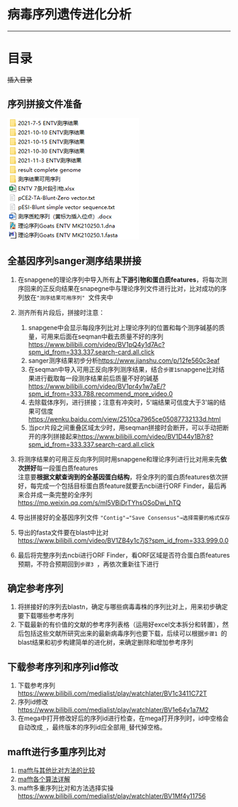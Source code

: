 # 病毒序列遗传进化分析
---

# 目录
~~插入目录~~

## 序列拼接文件准备
![](./picture/学习笔记-病毒序列遗传进化分析-文件准备.png)

## 全基因序列sanger测序结果拼接
1. 在snapgene的理论序列中导入所有**上下游引物和蛋白质features**，将每次测序回来的正反向结果在snapegne中与理论序列文件进行比对，比对成功的序列放在`"测序结果可用序列" `文件夹中
2. 测齐所有片段后，拼接时注意：
   1. snapgene中会显示每段序列比对上理论序列的位置和每个测序碱基的质量，可用来后面在seqman中截去质量不好的序列<https://www.bilibili.com/video/BV1pQ4y1d7Ac?spm_id_from=333.337.search-card.all.click>  
   2. sanger测序结果初步分析<https://www.jianshu.com/p/12fe560c3eaf>
   3. 在seqman中导入可用正反向序列测序结果，结合`步骤1`snapgene比对结果进行截取每一段测序结果前后质量不好的碱基<https://www.bilibili.com/video/BV1pr4y1w7aE/?spm_id_from=333.788.recommend_more_video.0>    
   4. 去除载体序列，进行拼接；注意有冲突时，5'端结果可信度大于3'端的结果可信度<https://wenku.baidu.com/view/2510ca7965ce05087732133d.html>  
   5.  当pcr片段之间重叠区域太少时，用seqman拼接时会断开，可以手动把断开的序列拼接起来<https://www.bilibili.com/video/BV1D44y1B7r8?spm_id_from=333.337.search-card.all.click>
3. 将测序结果的可用正反向序列同时用snapgene和理论序列进行比对用来先**依次拼好**每一段蛋白质features  
注意要**根据文献查询到的全基因蛋白结构**，将全序列的蛋白质features依次拼好，每完成一个包括目标蛋白质feature就要去ncbi进行ORF Finder，最后再来合并成一条完整的全序列<https://mp.weixin.qq.com/s/mI5VBiDrTYhsOSoDwi_hTQ>    
4. 导出拼接好的全基因序列文件  `"Contig"→"Save Consensus"→选择需要的格式保存 `  
5. 导出的fasta文件要在blast中比对<https://www.bilibili.com/video/BV1ZB4y1c7jS?spm_id_from=333.999.0.0>  
   
6.  最后将完整序列去ncbi进行ORF Finder，看ORF区域是否符合蛋白质features预期，不符合预期回到`步骤3 `，再依次重新往下进行   
 
## 确定参考序列
1. 将拼接好的序列去blastn，确定与哪些病毒毒株的序列比对上，用来初步确定要下载哪些参考序列     
2. 下载最新的有价值的文献的参考序列表格（运用好excel文本拆分和转置），然后包括这些文献所研究出来的最新病毒序列也要下载，后续可以根据`步骤1 `的blast结果和初步构建简单的进化树，来确定删除和增加参考序列    
  
## 下载参考序列和序列id修改
1. 下载参考序列<https://www.bilibili.com/medialist/play/watchlater/BV1c3411C72T>    
2. 序列id修改<https://www.bilibili.com/medialist/play/watchlater/BV1e64y1a7M2>  
3. 在mega中打开修改好后的序列id进行检查，在mega打开序列时，id中空格会自动改成`_`，最终版本的序列id应全部用`_`替代掉空格。

## mafft进行多重序列比对
1. [mafft与其他比对方法的比较](https://www.yuque.com/wusheng/gw7a9p/ibylou)    
2. [mafft各个算法详解](https://www.yuque.com/wusheng/gw7a9p/dslc0k)    
3. mafft多重序列比对和方法选择实操<https://www.bilibili.com/medialist/play/watchlater/BV1Mf4y11756>   